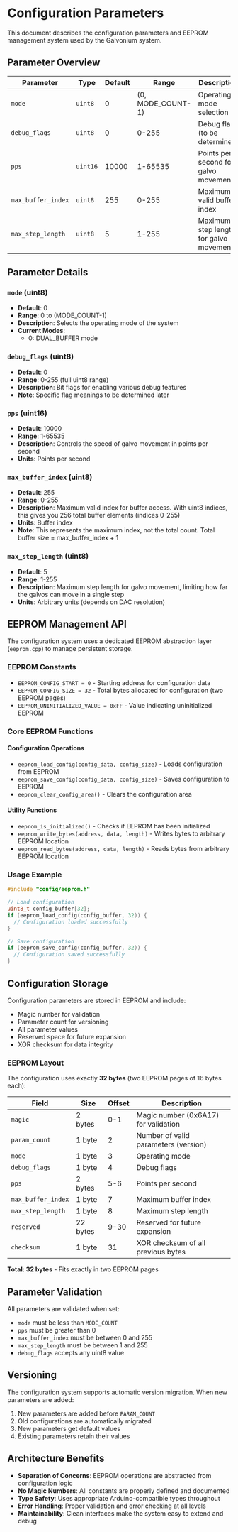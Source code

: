 # Configuration Parameters

This document describes the configuration parameters and EEPROM management system used by the Galvonium system.

## Parameter Overview

| Parameter          | Type     | Default | Range             | Description                            |
| ------------------ | -------- | ------- | ----------------- | -------------------------------------- |
| `mode`             | `uint8`  | 0       | (0, MODE_COUNT-1) | Operating mode selection               |
| `debug_flags`      | `uint8`  | 0       | 0-255             | Debug flags (to be determined)         |
| `pps`              | `uint16` | 10000   | 1-65535           | Points per second for galvo movement   |
| `max_buffer_index` | `uint8`  | 255     | 0-255             | Maximum valid buffer index             |
| `max_step_length`  | `uint8`  | 5       | 1-255             | Maximum step length for galvo movement |

## Parameter Details

### `mode` (uint8)

- **Default**: 0
- **Range**: 0 to (MODE_COUNT-1)
- **Description**: Selects the operating mode of the system
- **Current Modes**:
  - 0: DUAL_BUFFER mode

### `debug_flags` (uint8)

- **Default**: 0
- **Range**: 0-255 (full uint8 range)
- **Description**: Bit flags for enabling various debug features
- **Note**: Specific flag meanings to be determined later

### `pps` (uint16)

- **Default**: 10000
- **Range**: 1-65535
- **Description**: Controls the speed of galvo movement in points per second
- **Units**: Points per second

### `max_buffer_index` (uint8)

- **Default**: 255
- **Range**: 0-255
- **Description**: Maximum valid index for buffer access. With uint8 indices, this gives you 256 total buffer elements (indices 0-255)
- **Units**: Buffer index
- **Note**: This represents the maximum index, not the total count. Total buffer size = max_buffer_index + 1

### `max_step_length` (uint8)

- **Default**: 5
- **Range**: 1-255
- **Description**: Maximum step length for galvo movement, limiting how far the galvos can move in a single step
- **Units**: Arbitrary units (depends on DAC resolution)

## EEPROM Management API

The configuration system uses a dedicated EEPROM abstraction layer (`eeprom.cpp`) to manage persistent storage.

### EEPROM Constants

- `EEPROM_CONFIG_START = 0` - Starting address for configuration data
- `EEPROM_CONFIG_SIZE = 32` - Total bytes allocated for configuration (two EEPROM pages)
- `EEPROM_UNINITIALIZED_VALUE = 0xFF` - Value indicating uninitialized EEPROM

### Core EEPROM Functions

#### Configuration Operations

- `eeprom_load_config(config_data, config_size)` - Loads configuration from EEPROM
- `eeprom_save_config(config_data, config_size)` - Saves configuration to EEPROM
- `eeprom_clear_config_area()` - Clears the configuration area

#### Utility Functions

- `eeprom_is_initialized()` - Checks if EEPROM has been initialized
- `eeprom_write_bytes(address, data, length)` - Writes bytes to arbitrary EEPROM location
- `eeprom_read_bytes(address, data, length)` - Reads bytes from arbitrary EEPROM location

### Usage Example

```cpp
#include "config/eeprom.h"

// Load configuration
uint8_t config_buffer[32];
if (eeprom_load_config(config_buffer, 32)) {
  // Configuration loaded successfully
}

// Save configuration
if (eeprom_save_config(config_buffer, 32)) {
  // Configuration saved successfully
}
```

## Configuration Storage

Configuration parameters are stored in EEPROM and include:

- Magic number for validation
- Parameter count for versioning
- All parameter values
- Reserved space for future expansion
- XOR checksum for data integrity

### EEPROM Layout

The configuration uses exactly **32 bytes** (two EEPROM pages of 16 bytes each):

| Field              | Size     | Offset | Description                          |
| ------------------ | -------- | ------ | ------------------------------------ |
| `magic`            | 2 bytes  | 0-1    | Magic number (0x6A17) for validation |
| `param_count`      | 1 byte   | 2      | Number of valid parameters (version) |
| `mode`             | 1 byte   | 3      | Operating mode                       |
| `debug_flags`      | 1 byte   | 4      | Debug flags                          |
| `pps`              | 2 bytes  | 5-6    | Points per second                    |
| `max_buffer_index` | 1 byte   | 7      | Maximum buffer index                 |
| `max_step_length`  | 1 byte   | 8      | Maximum step length                  |
| `reserved`         | 22 bytes | 9-30   | Reserved for future expansion        |
| `checksum`         | 1 byte   | 31     | XOR checksum of all previous bytes   |

**Total: 32 bytes** - Fits exactly in two EEPROM pages

## Parameter Validation

All parameters are validated when set:

- `mode` must be less than `MODE_COUNT`
- `pps` must be greater than 0
- `max_buffer_index` must be between 0 and 255
- `max_step_length` must be between 1 and 255
- `debug_flags` accepts any uint8 value

## Versioning

The configuration system supports automatic version migration. When new parameters are added:

1. New parameters are added before `PARAM_COUNT`
2. Old configurations are automatically migrated
3. New parameters get default values
4. Existing parameters retain their values

## Architecture Benefits

- **Separation of Concerns**: EEPROM operations are abstracted from configuration logic
- **No Magic Numbers**: All constants are properly defined and documented
- **Type Safety**: Uses appropriate Arduino-compatible types throughout
- **Error Handling**: Proper validation and error checking at all levels
- **Maintainability**: Clean interfaces make the system easy to extend and debug

